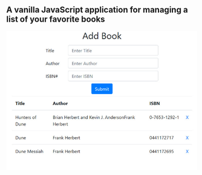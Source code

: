 ## A vanilla JavaScript application for managing a list of your favorite books


![alt text](screenshot/books.jpg "favorite books")